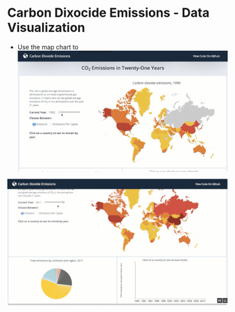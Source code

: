 # Carbon Dixocide Emissions - Data Visualization


- Use the map chart to
![](dashboard_1.gif)


![](dashboard_2.gif)

